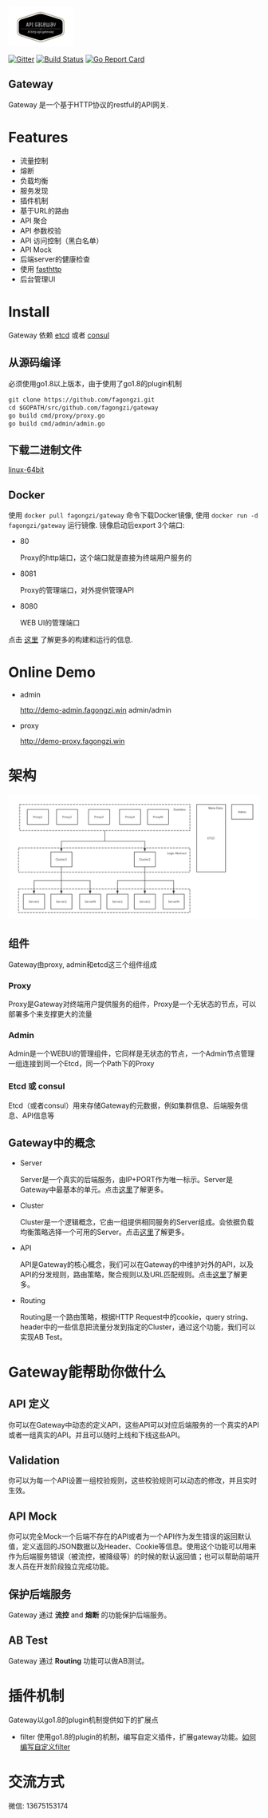<img src="../images/logo.png" height=80></img>

[![Gitter](https://badges.gitter.im/fagongzi/gateway.svg)](https://gitter.im/fagongzi/gateway?utm_source=badge&utm_medium=badge&utm_campaign=pr-badge)
[![Build Status](https://api.travis-ci.org/fagongzi/gateway.svg)](https://travis-ci.org/fagongzi/gateway)
[![Go Report Card](https://goreportcard.com/badge/github.com/fagongzi/gateway)](https://goreportcard.com/report/github.com/fagongzi/gateway)

Gateway
-------
Gateway 是一个基于HTTP协议的restful的API网关. 

# Features
* 流量控制
* 熔断
* 负载均衡
* 服务发现
* 插件机制
* 基于URL的路由
* API 聚合
* API 参数校验
* API 访问控制（黑白名单）
* API Mock
* 后端server的健康检查
* 使用 [fasthttp](https://github.com/valyala/fasthttp)
* 后台管理UI

# Install
Gateway 依赖 [etcd](https://github.com/coreos/etcd) 或者 [consul](https://github.com/hashicorp/consul)

## 从源码编译
必须使用go1.8以上版本，由于使用了go1.8的plugin机制

```
git clone https://github.com/fagongzi.git
cd $GOPATH/src/github.com/fagongzi/gateway
go build cmd/proxy/proxy.go
go build cmd/admin/admin.go
```

## 下载二进制文件
[linux-64bit](http://7xtbpp.com1.z0.glb.clouddn.com/gateway-linux64.tar.gz)

## Docker
使用 `docker pull fagongzi/gateway` 命令下载Docker镜像, 使用 `docker run -d fagongzi/gateway` 运行镜像. 镜像启动后export 3个端口:

* 80

  Proxy的http端口，这个端口就是直接为终端用户服务的

* 8081

  Proxy的管理端口，对外提供管理API

* 8080
  
  WEB UI的管理端口

点击 [这里](./build.md) 了解更多的构建和运行的信息.

# Online Demo

* admin

  http://demo-admin.fagongzi.win admin/admin

* proxy
  
  http://demo-proxy.fagongzi.win 

# 架构
![](../images/arch.png)

## 组件
Gateway由proxy, admin和etcd这三个组件组成

### Proxy
Proxy是Gateway对终端用户提供服务的组件，Proxy是一个无状态的节点，可以部署多个来支撑更大的流量

### Admin 
Admin是一个WEBUI的管理组件，它同样是无状态的节点，一个Admin节点管理一组连接到同一个Etcd，同一个Path下的Proxy

### Etcd 或 consul
Etcd（或者consul）用来存储Gateway的元数据，例如集群信息、后端服务信息、API信息等

## Gateway中的概念

* Server

  Server是一个真实的后端服务，由IP+PORT作为唯一标示。Server是Gateway中最基本的单元。点击[这里](./server.md)了解更多。

* Cluster

  Cluster是一个逻辑概念，它由一组提供相同服务的Server组成。会依据负载均衡策略选择一个可用的Server。点击[这里](./cluster.md)了解更多。

* API

  API是Gateway的核心概念，我们可以在Gateway的中维护对外的API，以及API的分发规则，路由策略，聚合规则以及URL匹配规则。点击[这里](./api.md)了解更多。

* Routing

  Routing是一个路由策略，根据HTTP Request中的cookie，query string、header中的一些信息把流量分发到指定的Cluster，通过这个功能，我们可以实现AB Test。
  
# Gateway能帮助你做什么
## API 定义
你可以在Gateway中动态的定义API，这些API可以对应后端服务的一个真实的API或者一组真实的API。并且可以随时上线和下线这些API。

## Validation
你可以为每一个API设置一组校验规则，这些校验规则可以动态的修改，并且实时生效。

## API Mock
你可以完全Mock一个后端不存在的API或者为一个API作为发生错误的返回默认值，定义返回的JSON数据以及Header、Cookie等信息。使用这个功能可以用来作为后端服务错误（被流控，被降级等）的时候的默认返回值；也可以帮助前端开发人员在开发阶段独立完成功能。

## 保护后端服务
Gateway 通过 **流控** and **熔断** 的功能保护后端服务。

## AB Test
Gateway 通过 **Routing** 功能可以做AB测试。

# 插件机制
Gateway以go1.8的plugin机制提供如下的扩展点

* filter
  使用go1.8的plugin的机制，编写自定义插件，扩展gateway功能。[如何编写自定义filter](./plugin-filter.md)

# 交流方式
微信: 13675153174
